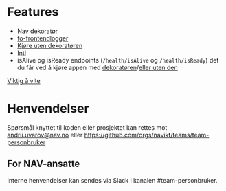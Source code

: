 # Features

* [Nav dekoratør](doc/decorator.md)
* [fo-frontendlogger](doc/fo-frontendlogger.md)
* [Kjøre uten dekoratøren](doc/uten-decorator.md)
* [Intl](doc/i18n.md)
* isAlive og isReady endpoints (`/health/isAlive` og `/health/isReady`) det du får ved å kjøre appen med [dekoratøren](doc/decorator.md)/[eller uten den](doc/uten-decorator.md)

[Viktig å vite](doc/path-variables.md)

# Henvendelser

Spørsmål knyttet til koden eller prosjektet kan rettes mot andrii.uvarov@nav.no eller https://github.com/orgs/navikt/teams/team-personbruker

## For NAV-ansatte

Interne henvendelser kan sendes via Slack i kanalen #team-personbruker.
